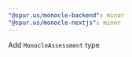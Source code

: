 ```yaml
---
"@spur.us/monocle-backend": minor
"@spur.us/monocle-nextjs": minor
---
```


Add `MonocleAssessment` type
